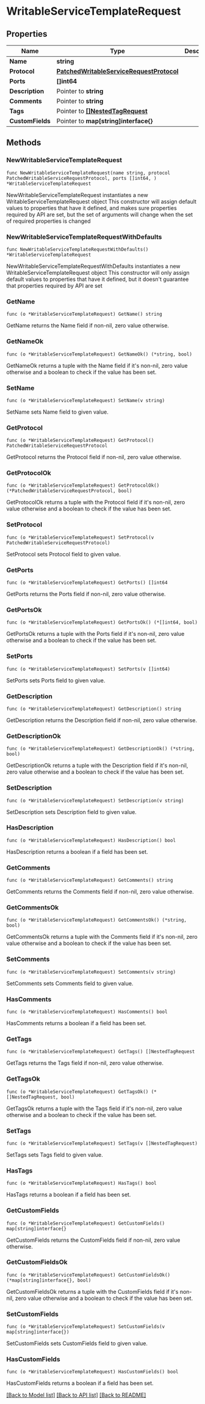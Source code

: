 # WritableServiceTemplateRequest

## Properties

Name | Type | Description | Notes
------------ | ------------- | ------------- | -------------
**Name** | **string** |  | 
**Protocol** | [**PatchedWritableServiceRequestProtocol**](PatchedWritableServiceRequestProtocol.md) |  | 
**Ports** | **[]int64** |  | 
**Description** | Pointer to **string** |  | [optional] 
**Comments** | Pointer to **string** |  | [optional] 
**Tags** | Pointer to [**[]NestedTagRequest**](NestedTagRequest.md) |  | [optional] 
**CustomFields** | Pointer to **map[string]interface{}** |  | [optional] 

## Methods

### NewWritableServiceTemplateRequest

`func NewWritableServiceTemplateRequest(name string, protocol PatchedWritableServiceRequestProtocol, ports []int64, ) *WritableServiceTemplateRequest`

NewWritableServiceTemplateRequest instantiates a new WritableServiceTemplateRequest object
This constructor will assign default values to properties that have it defined,
and makes sure properties required by API are set, but the set of arguments
will change when the set of required properties is changed

### NewWritableServiceTemplateRequestWithDefaults

`func NewWritableServiceTemplateRequestWithDefaults() *WritableServiceTemplateRequest`

NewWritableServiceTemplateRequestWithDefaults instantiates a new WritableServiceTemplateRequest object
This constructor will only assign default values to properties that have it defined,
but it doesn't guarantee that properties required by API are set

### GetName

`func (o *WritableServiceTemplateRequest) GetName() string`

GetName returns the Name field if non-nil, zero value otherwise.

### GetNameOk

`func (o *WritableServiceTemplateRequest) GetNameOk() (*string, bool)`

GetNameOk returns a tuple with the Name field if it's non-nil, zero value otherwise
and a boolean to check if the value has been set.

### SetName

`func (o *WritableServiceTemplateRequest) SetName(v string)`

SetName sets Name field to given value.


### GetProtocol

`func (o *WritableServiceTemplateRequest) GetProtocol() PatchedWritableServiceRequestProtocol`

GetProtocol returns the Protocol field if non-nil, zero value otherwise.

### GetProtocolOk

`func (o *WritableServiceTemplateRequest) GetProtocolOk() (*PatchedWritableServiceRequestProtocol, bool)`

GetProtocolOk returns a tuple with the Protocol field if it's non-nil, zero value otherwise
and a boolean to check if the value has been set.

### SetProtocol

`func (o *WritableServiceTemplateRequest) SetProtocol(v PatchedWritableServiceRequestProtocol)`

SetProtocol sets Protocol field to given value.


### GetPorts

`func (o *WritableServiceTemplateRequest) GetPorts() []int64`

GetPorts returns the Ports field if non-nil, zero value otherwise.

### GetPortsOk

`func (o *WritableServiceTemplateRequest) GetPortsOk() (*[]int64, bool)`

GetPortsOk returns a tuple with the Ports field if it's non-nil, zero value otherwise
and a boolean to check if the value has been set.

### SetPorts

`func (o *WritableServiceTemplateRequest) SetPorts(v []int64)`

SetPorts sets Ports field to given value.


### GetDescription

`func (o *WritableServiceTemplateRequest) GetDescription() string`

GetDescription returns the Description field if non-nil, zero value otherwise.

### GetDescriptionOk

`func (o *WritableServiceTemplateRequest) GetDescriptionOk() (*string, bool)`

GetDescriptionOk returns a tuple with the Description field if it's non-nil, zero value otherwise
and a boolean to check if the value has been set.

### SetDescription

`func (o *WritableServiceTemplateRequest) SetDescription(v string)`

SetDescription sets Description field to given value.

### HasDescription

`func (o *WritableServiceTemplateRequest) HasDescription() bool`

HasDescription returns a boolean if a field has been set.

### GetComments

`func (o *WritableServiceTemplateRequest) GetComments() string`

GetComments returns the Comments field if non-nil, zero value otherwise.

### GetCommentsOk

`func (o *WritableServiceTemplateRequest) GetCommentsOk() (*string, bool)`

GetCommentsOk returns a tuple with the Comments field if it's non-nil, zero value otherwise
and a boolean to check if the value has been set.

### SetComments

`func (o *WritableServiceTemplateRequest) SetComments(v string)`

SetComments sets Comments field to given value.

### HasComments

`func (o *WritableServiceTemplateRequest) HasComments() bool`

HasComments returns a boolean if a field has been set.

### GetTags

`func (o *WritableServiceTemplateRequest) GetTags() []NestedTagRequest`

GetTags returns the Tags field if non-nil, zero value otherwise.

### GetTagsOk

`func (o *WritableServiceTemplateRequest) GetTagsOk() (*[]NestedTagRequest, bool)`

GetTagsOk returns a tuple with the Tags field if it's non-nil, zero value otherwise
and a boolean to check if the value has been set.

### SetTags

`func (o *WritableServiceTemplateRequest) SetTags(v []NestedTagRequest)`

SetTags sets Tags field to given value.

### HasTags

`func (o *WritableServiceTemplateRequest) HasTags() bool`

HasTags returns a boolean if a field has been set.

### GetCustomFields

`func (o *WritableServiceTemplateRequest) GetCustomFields() map[string]interface{}`

GetCustomFields returns the CustomFields field if non-nil, zero value otherwise.

### GetCustomFieldsOk

`func (o *WritableServiceTemplateRequest) GetCustomFieldsOk() (*map[string]interface{}, bool)`

GetCustomFieldsOk returns a tuple with the CustomFields field if it's non-nil, zero value otherwise
and a boolean to check if the value has been set.

### SetCustomFields

`func (o *WritableServiceTemplateRequest) SetCustomFields(v map[string]interface{})`

SetCustomFields sets CustomFields field to given value.

### HasCustomFields

`func (o *WritableServiceTemplateRequest) HasCustomFields() bool`

HasCustomFields returns a boolean if a field has been set.


[[Back to Model list]](../README.md#documentation-for-models) [[Back to API list]](../README.md#documentation-for-api-endpoints) [[Back to README]](../README.md)


